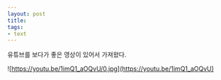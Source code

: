 ```yaml
---
layout: post
title: 
tags:
- text
---
```


유튜브를 보다가 좋은 영상이 있어서 가져왔다.

![https://youtu.be/1imQ1_aOQvU/0.jpg](https://youtu.be/1imQ1_aOQvU)
